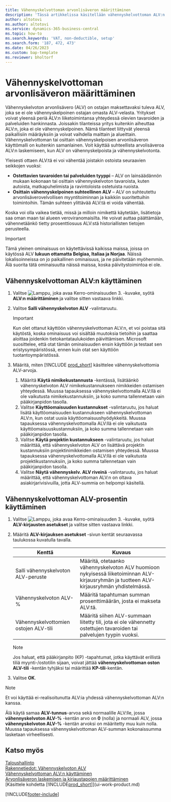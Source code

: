 ```yaml
---
title: Vähennyskelvottoman arvonlisäveron määrittäminen
description: 'Tässä artikkelissa käsitellään vähennyskelvottoman ALV:n määrittämistä Microsoft Dynamics 365 Business Centralissa.'
author: altotovi
ms.author: altotovi
ms.service: dynamics-365-business-central
ms.topic: how-to
ms.search.keywords: 'VAT, non-deductible, setup'
ms.search.form: '187, 472, 473'
ms.date: 04/26/2023
ms.custom: bap-template
ms.reviewer: bholtorf
---
```


# <a name="set-up-nondeductible-vat"></a>Vähennyskelvottoman arvonlisäveron määrittäminen

Vähennyskelvoton arvonlisävero (ALV) on ostajan maksettavaksi tuleva ALV, joka se ei ole vähennyskelpoinen ostajan omasta ALV-velasta. Yritykset voivat yleensä periä ALV:n liiketoimintansa yhteydessä olevien tavaroiden ja palveluiden hankinnasta. Joissakin tilanteissa yritys kuitenkin aiheuttaa ALV:n, joka ei ole vähennyskelpoinen. Nämä tilanteet liittyvät yleensä paikallisiin määräyksiin ja voivat vaihdella maittain ja alueittain. Vähennyskelvottoman tai osittain vähennyskelpoisen arvonlisäveron käyttömalli on kuitenkin samanlainen. Voit käyttää suhteellista arvolisäveroa ALV:n laskemiseen, kun ALV on vähennyskelpoista ja vähennyskelvotonta.

Yleisesti ottaen ALV:tä ei voi vähentää joistakin ostoista seuraavien seikkojen vuoksi:

- **Ostettavien tavaroiden tai palveluiden tyyppi** – ALV on lainsäädännön mukaan kokonaan tai osittain vähennyskelvoton tavaroista, kuten autoista, matkapuhelimista ja ravintoloista ostetuista ruoista.
- **Osittain vähennyskelpoinen suhteellinen ALV** – ALV on suhteutettu arvonlisäverovelvollisen myyntitoiminnan ja kaikkiin suoritettuihin toimintoihin. Tämän suhteen ylittävää ALV:tä ei voida vähentää.

Koska voi olla vaikea tietää, missä ja milloin nimikettä käytetään, lisätietoja saa oman maan tai alueen veroviranomaisilta. He voivat auttaa päättämään, vähennetäänkö tietty prosenttiosuus ALV:stä historiallisten tietojen perusteella.

> [!IMPORTANT]
> Tämä yleinen ominaisuus on käytettävissä kaikissa maissa, joissa on käytössä ALV **lukuun ottamatta Belgiaa, Italiaa ja Norjaa**. Näissä lokalisoinneissa on jo paikallinen ominaisuus, ja ne päivitetään myöhemmin. Älä suorita tätä ominaisuutta näissä maissa, koska päivitystoimintoa ei ole.

## <a name="use-nondeductible-vat"></a>Vähennyskelvottoman ALV:n käyttäminen

1. Valitse ![Lamppu, joka avaa Kerro-ominaisuuden 3.](media/ui-search/search_small.png "Kerro, mitä haluat tehdä") -kuvake, syötä **ALV:n määrittäminen** ja valitse sitten vastaava linkki.
2. Valitse **Salli vähennyskelvoton ALV** -valintaruutu.

    > [!IMPORTANT]
    > Kun olet ottanut käyttöön vähennyskelvottoman ALV:n, et voi poistaa sitä käytöstä, koska ominaisuus voi sisältää muutoksia tietoihin ja saattaa aloittaa joidenkin tietokantataulukoiden päivittämisen. Microsoft suosittelee, että otat tämän ominaisuuden ensin käyttöön ja testaat sen eristysympäristössä, ennen kuin otat sen käyttöön tuotantoympäristössä.

3. Määritä, miten [!INCLUDE [prod_short](includes/prod_short.md)] käsittelee vähennyskelvottomia ALV-arvoja.

    1. Määritä **Käytä nimikekustannusta** -kentässä, lisätäänkö vähennyskelvoton ALV nimikekustannukseen nimikkeiden ostamisen yhteydessä. Muussa tapauksessa vähennyskelvottomalla ALV:llä ei ole vaikutusta nimikekustannuksiin, ja koko summa tallennetaan vain pääkirjanpidon tasolla.
    2. Valitse **Käyttöomaisuuden kustannukset** -valintaruutu, jos haluat lisätä käyttöomaisuuden kustannukseen vähennyskelvottoman ALV:n, kun ostat uusia käyttöomaisuushyödykkeitä. Muussa tapauksessa vähennyskelvottomalla ALV:llä ei ole vaikutusta käyttöomaisuuskustannuksiin, ja koko summa tallennetaan vain pääkirjanpidon tasolla.
    3. Valitse **Käytä projektin kustannukseen** -valintaruutu, jos haluat määrittää, että vähennyskelvoton ALV on lisättävä projektin kustannuksiin projektinimikkeiden ostamisen yhteydessä. Muussa tapauksessa vähennyskelvottomalla ALV:llä ei ole vaikutusta projektikustannuksiin, ja koko summa tallennetaan vain pääkirjanpidon tasolla.
    4. Valitse **Näytä vähennyskelv. ALV riveinä** -valintaruutu, jos haluat määrittää, että vähennyskelvottoman ALV:n on oltava asiakirjarivisivuilla, jotta ALV-summia on helpompi käsitellä.

## <a name="use-the-nondeductible-vat-percentage"></a>Vähennyskelvottoman ALV-prosentin käyttäminen

1. Valitse ![Lamppu, joka avaa Kerro-ominaisuuden 3.](media/ui-search/search_small.png "Kerro, mitä haluat tehdä") -kuvake, syötä **ALV-kirjausten asetukset** ja valitse sitten vastaava linkki.
2. Määritä **ALV-kirjauksen asetukset** -sivun kentät seuraavassa taulukossa kuvatulla tavalla.

    | Kenttä | Kuvaus |
    |-------|-------------|
    | Salli vähennyskelvoton ALV-peruste | Määritä, otetaanko vähennyskelvoton ALV huomioon nykyisessä liiketoiminnan ALV-kirjausryhmän ja tuotteen ALV-kirjausryhmän yhdistelmässä. |
    | Vähennyskelvoton ALV-% | Määritä tapahtuman summan prosenttimäärän, josta ei makseta ALV:tä. |
    | Vähennyskelvottomien ostojen ALV-tili | Määritä siihen ALV-summaan liitetty tili, jota ei ole vähennetty ostettujen tavaroiden tai palvelujen tyypin vuoksi. |

    > [!NOTE]
    > Jos haluat, että pääkirjanpito (KP) -tapahtumat, jotka käyttävät erillistä tiliä myynti-/ostotilin sijaan, voivat jättää **vähennyskelvottoman oston ALV-tili** -kentän tyhjäksi tai määrittää **KP-tili**-kentän.

3. Valitse **OK**.

> [!NOTE]
> Et voi käyttää ei-realisoitunutta ALV:ia yhdessä vähennyskelvottoman ALV:n kanssa.
>
> Älä käytä samaa **ALV-tunnus**-arvoa sekä normaalille ALV:lle, jossa **vähennyskelvoton ALV-%** -kentän arvo on **0** (nolla) ja normaali ALV, jossa **vähennyskelvoton ALV-%** -kentän arvoksi on määritetty muu kuin nolla. Muussa tapauksessa vähennyskelvottoman ALV-summan kokonaissumma lasketaan virheellisesti.

## <a name="see-also"></a>Katso myös

[Taloushallinto](finance.md)  
[Rakennetiedot: Vähennyskelvoton ALV](design-details-nondeductible-vat.md)  
[Vähennyskelvottoman ALV:n käyttäminen](finance-how-use-non-deductible-vat.md)  
[Arvonlisäveron laskemisen ja kirjaustapojen määrittäminen](finance-setup-vat.md)  
[Käsittele kohdetta [!INCLUDE[prod_short](includes/prod_short.md)]](ui-work-product.md)  

[!INCLUDE[footer-include](includes/footer-banner.md)]
